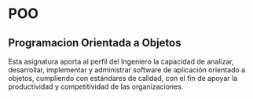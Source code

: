 # POO
## Programacion Orientada a Objetos
 Esta asignatura aporta al perfil del Ingeniero la capacidad de analizar, desarrollar, implementar y
 administrar software de aplicación orientado a objetos, cumpliendo con estándares de calidad, con
 el fin de apoyar la productividad y competitividad de las organizaciones.
